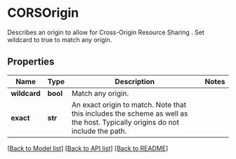# CORSOrigin

Describes an origin to allow for Cross-Origin Resource Sharing . Set wildcard to true to match any origin. 
## Properties
Name | Type | Description | Notes
------------ | ------------- | ------------- | -------------
**wildcard** | **bool** | Match any origin. | 
**exact** | **str** | An exact origin to match. Note that this includes the scheme as well as the host. Typically origins do not include the path.  | 

[[Back to Model list]](../README.md#documentation-for-models) [[Back to API list]](../README.md#documentation-for-api-endpoints) [[Back to README]](../README.md)


